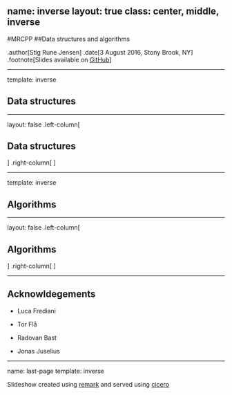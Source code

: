 name: inverse
layout: true
class: center, middle, inverse
---
#MRCPP
##Data structures and algorithms

.author[Stig Rune Jensen]
.date[3 August 2016, Stony Brook, NY]
.footnote[Slides available on [GitHub](https://github.com/stigrj/mrcpp-implementation-talk)]

---
template: inverse
## Data structures
---

layout: false
.left-column[
## Data structures
]
.right-column[
]

---
template: inverse
## Algorithms
---

layout: false
.left-column[
## Algorithms
]
.right-column[
]

---

## Acknowldegements

- Luca Frediani

- Tor Flå

- Radovan Bast

- Jonas Juselius

---
name: last-page
template: inverse

Slideshow created using [remark] and served using [cicero]

[remark]: https://github.com/gnab/remark
[cicero]: https://github.com/bast/cicero
